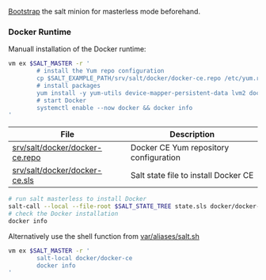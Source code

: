 [Bootstrap](bootstrap.md) the salt minion for masterless mode beforehand.

### Docker Runtime

Manuall installation of the Docker runtime:

```bash
vm ex $SALT_MASTER -r '
        # install the Yum repo configuration
        cp $SALT_EXAMPLE_PATH/srv/salt/docker/docker-ce.repo /etc/yum.repos.d/
        # install packages
        yum install -y yum-utils device-mapper-persistent-data lvm2 docker-ce docker-python
        # start Docker
        systemctl enable --now docker && docker info
'
```

File                                    | Description
----------------------------------------|-----------------------------------------
[srv/salt/docker/docker-ce.repo][07]    | Docker CE Yum repository configuration
[srv/salt/docker/docker-ce.sls][06]     | Salt state file to install Docker CE

```bash
# run salt masterless to install Docker
salt-call --local --file-root $SALT_STATE_TREE state.sls docker/docker-ce
# check the Docker installation
docker info
```

Alternatively use the shell function from [var/aliases/salt.sh](../var/aliases/salt.sh)

```bash
vm ex $SALT_MASTER -r '
        salt-local docker/docker-ce
        docker info
'
```

[06]: srv/salt/docker/docker-ce.sls
[07]: srv/salt/docker/docker-ce.repo
